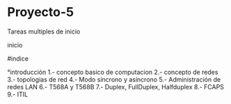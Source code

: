 # Proyecto-5
Tareas multiples de inicio

inicio 

#indice

°introducción
1.- concepto basico de  computacion
2.- concepto de redes
3.- topologias de red
4.- Modo síncrono y asíncrono
5.- Administración de redes LAN
6.-  T568A y T568B
7.- Duplex, FullDuplex, Halfduplex
8.- FCAPS
9.- ITIL
